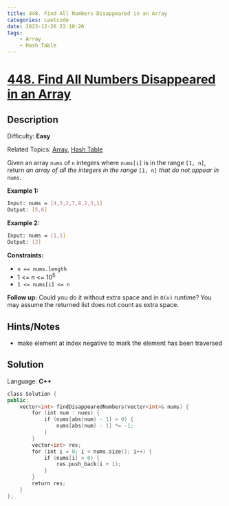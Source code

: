 ```yaml
---
title: 448. Find All Numbers Disappeared in an Array
categories: Leetcode
date: 2023-12-26 22:10:26
tags:
    - Array
    - Hash Table
---
```


# [448\. Find All Numbers Disappeared in an Array](https://leetcode.com/problems/find-all-numbers-disappeared-in-an-array/)

## Description

Difficulty: **Easy**

Related Topics: [Array](https://leetcode.com/tag/https://leetcode.com/tag/array//), [Hash Table](https://leetcode.com/tag/https://leetcode.com/tag/hash-table//)

Given an array `nums` of `n` integers where `nums[i]` is in the range `[1, n]`, return _an array of all the integers in the range_ `[1, n]` _that do not appear in_ `nums`.

**Example 1:**

```bash
Input: nums = [4,3,2,7,8,2,3,1]
Output: [5,6]
```

**Example 2:**

```bash
Input: nums = [1,1]
Output: [2]
```

**Constraints:**

* `n == nums.length`
* 1 <= n <= 10<sup>5</sup>
* `1 <= nums[i] <= n`

**Follow up:** Could you do it without extra space and in `O(n)` runtime? You may assume the returned list does not count as extra space.

## Hints/Notes

* make element at index negative to mark the element has been traversed

## Solution

Language: **C++**

```C++
class Solution {
public:
    vector<int> findDisappearedNumbers(vector<int>& nums) {
        for (int num : nums) {
            if (nums[abs(num) - 1] > 0) {
                nums[abs(num) - 1] *= -1;
            }
        }
        vector<int> res;
        for (int i = 0; i < nums.size(); i++) {
            if (nums[i] > 0) {
                res.push_back(i + 1);
            }
        }
        return res;
    }
};
```
